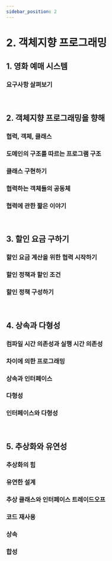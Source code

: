 ```yaml
---
sidebar_position: 2
---
```


# 2. 객체지향 프로그래밍

## 1. 영화 예매 시스템

### 요구사항 살펴보기

<br/>

## 2. 객체지향 프로그래밍을 향해

### 협력, 객체, 클래스

### 도메인의 구조를 따르는 프로그램 구조

### 클래스 구현하기

### 협력하는 객체들의 공동체

### 협력에 관한 짧은 이야기

<br/>

## 3. 할인 요금 구하기

### 할인 요금 계산을 위한 협력 시작하기

### 할인 정책과 할인 조건

### 할인 정책 구성하기

<br/>

## 4. 상속과 다형성

### 컴파일 시간 의존성과 실행 시간 의존성

### 차이에 의한 프로그래밍

### 상속과 인터페이스

### 다형성

### 인터페이스와 다형성

<br/>

## 5. 추상화와 유연성

### 추상화의 힘

### 유연한 설계

### 추상 클래스와 인터페이스 트레이드오프

### 코드 재사용

### 상속

### 합성